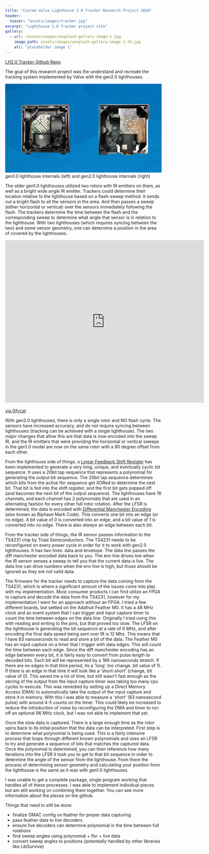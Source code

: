 ```yaml
---
title: "Custom Valve Lighthouse 2.0 Tracker Research Project 2020"
header:
  teaser: "assets/images/tracker.jpg"
excerpt: "Lighthouse 2.0 Tracker project site"
gallery:
  - url: /assets/images/unsplash-gallery-image-1.jpg
    image_path: assets/images/unsplash-gallery-image-1-th.jpg
    alt: "placeholder image 1"
---
```


[LH2.0 Tracker Github Repo](https://github.com/bespeland/LH2.0tracker)

The goal of this research project was the understand and recreate the tracking system implemented by Valve with the gen2.0 lighthouses.

![test](/assets/images/lighthouses.jpg)
gen1.0 lighthouse internals (left) and gen2.0 lighthouse internals (right)

The older gen1.0 lighthouses utilized two rotors with IR emitters on them, as well as a bright wide angle IR emitter.  Trackers could determine their location relative to the lighthouse based on a flash-sweep method.  It sends out a bright flash to all the sensors in the area.  And then passes a sweep (either horizontal or vertical) over the sensors immediately following the flash.  The trackers determine the time between the flash and the corresponding sweep to determine what angle that sensor is in relation to the lighthouse.  With two lighthouses (which requires syncing between the two) and some sensor geometry, one can determine a position in the area of covered by the lighthouses.

<iframe src='https://gfycat.com/ifr/AbandonedVapidElkhound' frameborder='0' scrolling='no' allowfullscreen width='640' height='524'></iframe><p> <a href="https://gfycat.com/abandonedvapidelkhound">via Gfycat</a></p>

With gen2.0 lighthouses, there is only a single rotor and NO flash cycle.  The sensors have increased accuracy, and do not require syncing between lighthouses (tracking can be achieved with a single lighthouse).  The two major changes that allow this are that data is now encoded into the sweep IR, and the IR emitters that were providing the horizontal or vertical sweeps in the gen1.0 model are now on the same rotor with a 90 degree offset from each other.

From the lighthouse side of things, a [Linear Feedback Shift Register](https://en.wikipedia.org/wiki/Linear-feedback_shift_register) has been implemented to generate a very long, unique, and eventually cyclic bit sequence.  It uses a 20bit tap sequence that represents a polynomial for generating the output bit sequence.  The 20bit tap sequence determines which bits from the active lfsr sequence get XORed to determine the next bit.  That bit is fed into the shift register, and the first bit gets popped off (and becomes the next bit of the output sequence). The lighthouses have 16 channels, and each channel has 2 polynomials that are used in an alternating fashion for every other full rotor rotation.  After the LFSR is determined, the data is encoded with [Differential Manchester Encoding](https://en.wikipedia.org/wiki/Differential_Manchester_encoding) (also known as Biphase Mark Code).  This converts one bit into an edge (or no edge).  A bit value of 0 is converted into an edge, and a bit value of 1 is converted into no edge.  There is also *always* an edge between each bit.

From the tracker side of things, the IR sensor passes information to the TS4231 chip by Triad Semiconductors.  The TS4231 needs to be reconfigured on every power cycle in order for it to work with gen2.0 lighthouses.  It has two lines: data and envelope.  The data line passes the diff manchester encoded data back to you.  The env line drives low when the IR sensor senses a sweep to tell you that the current data is live.  The data line can drive numbers when the env line is high, but those should be ignored as they are not valid data.

The firmware for the tracker needs to capture the data coming from the TS4231, which is where a significant amount of the issues come into play with my implementation.  Most consumer products I can find utilize an FPGA to capture and decode the data from the TS4231, however for my implementation I went for an approach without an FPGA.  I tried a few different boards, but settled on the Adafruit Feather M0.  It has a 48 MHz clock and an event system that I can trigger and input capture timer to count the time between edges on the data line.  Originally I tried using this with reading and writing to the pins, but that proved too slow.  The LFSR on the lighthouse is generating the bit sequence at a rate of 6 MHz, and after encoding the final data speed being sent over IR is 12 Mhz.  This means that I have 83 nanoseconds to read and store a bit of the data.  The Feather M0 has an input capture on a timer that I trigger with data edges.  This will count the time between each edge.  Since the diff manchester encoding has an edge between every bit, it is fairly easy to convert from pulse length to decoded bits.  Each bit will be represented by a 166 nanoseconds stretch.  If there are no edges in that time period, its a 'long' (no change. bit value of 1).  If there is an edge in that time it will look like a 'short-short' (change, bit value of 0).  This saved me a lot of time, but still wasn't fast enough as the storing of the output from the input capture timer was taking too many cpu cycles to execute.  This was remedied by setting up a Direct Memory Access (DMA) to automatically take the output of the input capture and store it in memory.  With this I was able to measure a 'short' (83 nanosecond pulse) with around 4-5 counts on the timer.  This could likely be increased to reduce the introduction of noise by reconfiguring the DMA and timer to run off an optional 96 MHz clock, but I was not able to implement that yet.

Once the slow data is captured.  There is a large enough time as the rotor spins back to its initial position that the data can be interpreted.  First step is to determine what polynomial is being used.  This is a fairly intensive process that loops through different known polynomials and uses an LFSR to try and generate a sequence of bits that matches the captured data.  Once the polynomial is determined, you can then reference how many iterations into the LFSR it took you to get to that bit sequence in order to determine the angle of the sensor from the lighthouse.  From there the process of determining sensor geometry and calculating your position from the lighthouse is the same as it was with gen1.0 lighthouses.

I was unable to get a complete package, single program working that handles all of these processes.  I was able to implement individual pieces but am still working on combining them together.  You can see more information about the pieces on the github.

Things that need to still be done:
- finalize DMAC config on feather for proper data capturing
- pass feather data to live decoders
- ensure live decoders can determine polynomial in the time between full rotations
- find sweep angles using polynomial + lfsr + live data
- convert sweep angles to positions (potentially handled by other libraries like LibSurvive)


